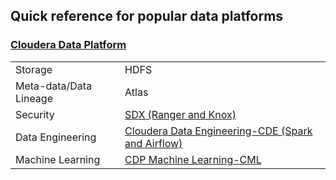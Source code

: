 ## Quick reference for popular data platforms

### [Cloudera Data Platform](https://www.cloudera.com/products/cloudera-data-platform.html)

|      |      |  
| ----------- | ----------- | 
| Storage  | HDFS | 
| Meta-data/Data Lineage | Atlas |
| Security | [SDX (Ranger and Knox)](https://www.cloudera.com/products/sdx.html) |
| Data Engineering | [Cloudera Data Engineering-CDE (Spark and Airflow)](https://www.cloudera.com/products/data-engineering.html) |
| Machine Learning | [CDP Machine Learning-CML](https://www.cloudera.com/products/machine-learning/cdp-tour-machine-learning.html) |
